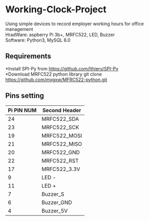 # Working-Clock-Project
Using simple devices to record employer working hours for office management<br>
HradWare: aspberry Pi 3b+, MRFC522, LED, Buzzer<br>
Software: Python3, MySQL 8.0<br>

## Requirements
*Install SPI-Py from https://github.com/lthiery/SPI-Py<br>
*Download MRFC522 python library git clone https://github.com/mxgxw/MFRC522-python.git<br>

## Pins setting

|   Pi PIN NUM  | Second Header |  
| ------------- | ------------- |
|       24      |  MRFC522_SDA  | 
|       23      |  MRFC522_SCK  | 
|       19      |  MRFC522_MOSI | 
|       21      |  MRFC522_MISO | 
|       20      |  MRFC522_GND  | 
|       22      |  MRFC522_RST  | 
|       17      |  MRFC522_3.3V | 
|        9      |  LED -        |
|       11      |  LED +        | 
|        7      |  Buzzer_S     | 
|        6      |  Buzzer_GND   | 
|        4      |  Buzzer_5V    | 

